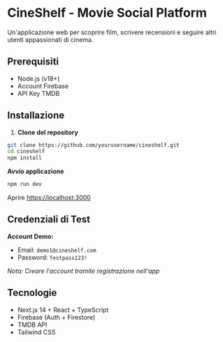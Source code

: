 # CineShelf - Movie Social Platform

Un'applicazione web per scoprire film, scrivere recensioni e seguire altri utenti appassionati di cinema.

## Prerequisiti

- Node.js (v18+)
- Account Firebase
- API Key TMDB

## Installazione

1. **Clone del repository**
```bash
git clone https://github.com/yourusername/cineshelf.git
cd cineshelf
npm install
```

**Avvio applicazione**
```bash
npm run dev
```
Aprire [https://localhost:3000](https://localhost:3000)

## Credenziali di Test

**Account Demo:**
- Email: `demo1@cineshelf.com`
- Password: `Testpass123!`

*Nota: Creare l'account tramite registrazione nell'app*


## Tecnologie

- Next.js 14 + React + TypeScript
- Firebase (Auth + Firestore)
- TMDB API
- Tailwind CSS


